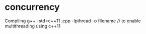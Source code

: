 # concurrency

Compiling
g++ -std=c++11 <filename>.cpp -lpthread -o filename   // to enable multithreading using c++11
